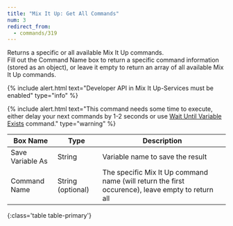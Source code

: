 ```yaml
---
title: "Mix It Up: Get All Commands"
num: 3
redirect_from:
  - commands/319
---
```


Returns a specific or all available Mix It Up commands.  
Fill out the Command Name box to return a specific command information (stored as an object), or leave it empty to return an array of all available Mix It Up commands.

{% include alert.html text="Developer API in Mix It Up-Services must be enabled" type="info" %} 

{% include alert.html text="This command needs some time to execute, either delay your next commands by 1-2 seconds or use <a href='/docs/commands/wait#waituntilvariableexists'>Wait Until Variable Exists</a> command." type="warning" %}

| Box Name | Type | Description | 
|-------|--------|--------|
|Save Variable As|String | Variable name to save the result
|Command Name|String (optional)|The specific Mix It Up command name (will return the first occurence), leave empty to return all
{:class='table table-primary'}
